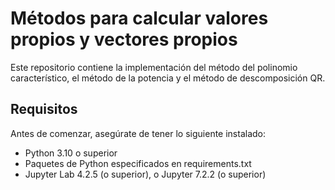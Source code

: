 # Métodos para calcular valores propios y vectores propios

Este repositorio contiene la implementación del método del polinomio característico, el método de la potencia y el método de descomposición QR.

## Requisitos

Antes de comenzar, asegúrate de tener lo siguiente instalado:
- Python 3.10 o superior
- Paquetes de Python especificados en requirements.txt
- Jupyter Lab 4.2.5 (o superior), o Jupyter 7.2.2 (o superior)
